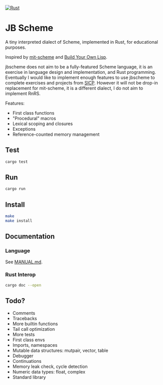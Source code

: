 [![Rust](https://github.com/jbchouinard/jblisp2/actions/workflows/rust.yml/badge.svg)](https://github.com/jbchouinard/jblisp2/actions/workflows/rust.yml)
# JB Scheme

A tiny interpreted dialect of Scheme, implemented in Rust, for educational purposes.

Inspired by [mit-scheme](https://www.gnu.org/software/mit-scheme/) and
[Build Your Own Lisp](http://www.buildyourownlisp.com/).

jbscheme does not aim to be a fully-featured Scheme language, it is an exercise
in language design and implementation, and Rust programming. Eventually I would like to
implement enough features to use jbscheme to complete exercises and
projects from [SICP](https://mitpress.mit.edu/sites/default/files/sicp/index.html).
However it will not be drop-in replacement for mit-scheme, it is a different dialect,
I do not aim to implement RnRS.

Features:
- First class functions
- "Procedural" macros
- Lexical scoping and closures
- Exceptions
- Reference-counted memory management

## Test
```bash
cargo test
```

## Run
```bash
cargo run
```

## Install
```bash
make
make install
```

## Documentation

### Language
See [MANUAL.md](MANUAL.md).

### Rust Interop
```bash
cargo doc --open
```

## Todo?
- Comments
- Tracebacks
- More builtin functions
- Tail call optimization
- More tests
- First class envs
- Imports, namespaces
- Mutable data structures: mutpair, vector, table
- Debugger
- Continuations
- Memory leak check, cycle detection
- Numeric data types: float, complex 
- Standard library

